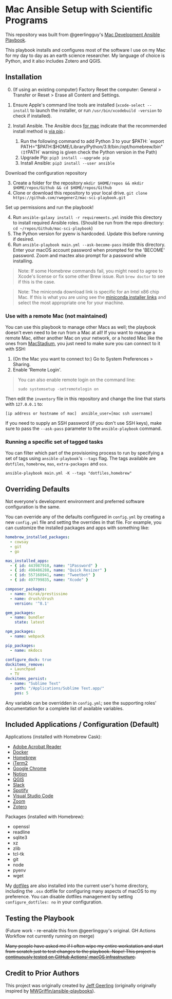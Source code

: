 # Mac Ansible Setup with Scientific Programs

This repository was built from @geerlingguy's [Mac Development Ansible Playbook](https://github.com/geerlingguy/mac-dev-playbook).

This playbook installs and configures most of the software I use on my Mac for my day to day as an earth science researcher. My language of choice is Python, and it also includes Zotero and QGIS.

## Installation
  0. (If using an existing computer) Factory Reset the computer: General > Transfer or Reset > Erase all Content and Settings.

  1. Ensure Apple's command line tools are installed (`xcode-select --install` to launch the installer, or run `/usr/bin/xcodebuild -version` to check if installed). 
  2. Install Ansible. The Ansible docs [for mac](https://docs.ansible.com/ansible/2.9/installation_guide/intro_installation.html#installing-ansible-on-macos ) indicate that the recommended install method is [via pip](https://docs.ansible.com/ansible/2.9/installation_guide/intro_installation.html#from-pip).:

     1. Run the following command to add Python 3 to your $PATH: `export PATH="$PATH:$HOME/Library/Python/3.9/bin:/opt/homebrew/bin"` (If `PATH` warning is given check the Python version in the Path)
     2. Upgrade Pip: `pip3 install --upgrade pip`
     3. Install Ansible: `pip3 install --user ansible`


  Download the configuration repository

  3. Create a folder for the repository `mkdir $HOME/repos && mkdir $HOME/repos/Github && cd $HOME/repos/Github`
  3. Clone or download this repository to your local drive. `git clone https://github.com/rwegener2/mac-sci-playbook.git`

  Set up permissions and run the playbook!

  4. Run `ansible-galaxy install -r requirements.yml` inside this directory to install required Ansible roles. (Should be run from the repo directory: `cd ~/repos/Github/mac-sci-playbook`)
  5. The Python version for pyenv is hardcoded. Update this before running if desired.
  6. Run `ansible-playbook main.yml --ask-become-pass` inside this directory. Enter your macOS account password when prompted for the 'BECOME' password. Zoom and mactex also prompt for a password while installing.

> Note: If some Homebrew commands fail, you might need to agree to Xcode's license or fix some other Brew issue. Run `brew doctor` to see if this is the case.

> Note: The miniconda download link is specific for an Intel x86 chip Mac. If this is what you are using see the [miniconda installer links](https://docs.anaconda.com/free/miniconda/index.html#latest-miniconda-installer-links) and select the most appropriate one for your machine.

### Use with a remote Mac (not maintained)

You can use this playbook to manage other Macs as well; the playbook doesn't even need to be run from a Mac at all! If you want to manage a remote Mac, either another Mac on your network, or a hosted Mac like the ones from [MacStadium](https://www.macstadium.com), you just need to make sure you can connect to it with SSH:

  1. (On the Mac you want to connect to:) Go to System Preferences > Sharing.
  2. Enable 'Remote Login'.

> You can also enable remote login on the command line:
>
>     sudo systemsetup -setremotelogin on

Then edit the `inventory` file in this repository and change the line that starts with `127.0.0.1` to:

```
[ip address or hostname of mac]  ansible_user=[mac ssh username]
```

If you need to supply an SSH password (if you don't use SSH keys), make sure to pass the `--ask-pass` parameter to the `ansible-playbook` command.

### Running a specific set of tagged tasks

You can filter which part of the provisioning process to run by specifying a set of tags using `ansible-playbook`'s `--tags` flag. The tags available are `dotfiles`, `homebrew`, `mas`, `extra-packages` and `osx`.

    ansible-playbook main.yml -K --tags "dotfiles,homebrew"

## Overriding Defaults

Not everyone's development environment and preferred software configuration is the same.

You can override any of the defaults configured in `config.yml` by creating a new `config.yml` file and setting the overrides in that file. For example, you can customize the installed packages and apps with something like:

```yaml
homebrew_installed_packages:
  - cowsay
  - git
  - go

mas_installed_apps:
  - { id: 443987910, name: "1Password" }
  - { id: 498486288, name: "Quick Resizer" }
  - { id: 557168941, name: "Tweetbot" }
  - { id: 497799835, name: "Xcode" }

composer_packages:
  - name: hirak/prestissimo
  - name: drush/drush
    version: '^8.1'

gem_packages:
  - name: bundler
    state: latest

npm_packages:
  - name: webpack

pip_packages:
  - name: mkdocs

configure_dock: true
dockitems_remove:
  - Launchpad
  - TV
dockitems_persist:
  - name: "Sublime Text"
    path: "/Applications/Sublime Text.app/"
    pos: 5
```

Any variable can be overridden in `config.yml`; see the supporting roles' documentation for a complete list of available variables.

## Included Applications / Configuration (Default)

Applications (installed with Homebrew Cask):

  - [Adobe Acrobat Reader](https://get.adobe.com/reader/)
  - [Docker](https://www.docker.com/)
  - [Homebrew](http://brew.sh/)
  - [iTerm2](https://iterm2.com/)
  - [Google Chrome](https://www.google.com/chrome/)
  - [Notion](https://www.notion.so/)
  - [QGIS](https://www.qgis.org/en/site/)
  - [Slack](https://slack.com/)
  - [Spotify](https://open.spotify.com/)
  - [Visual Studio Code](https://code.visualstudio.com/)
  - [Zoom](https://zoom.us/)
  - [Zotero](https://www.zotero.org/)

Packages (installed with Homebrew):

  - openssl
  - readline
  - sqlite3
  - xz
  - zlib
  - tcl-tk
  - git
  - node
  - pyenv
  - wget

My [dotfiles](https://github.com/rwegener2/dotfiles) are also installed into the current user's home directory, including the `.osx` dotfile for configuring many aspects of macOS to my preference. You can disable dotfiles management by setting `configure_dotfiles: no` in your configuration.

## Testing the Playbook 

(Future work - re-enable this from @geerlingguy's original. GH Actions Workflow not currently running on merge)

~~Many people have asked me if I often wipe my entire workstation and start from scratch just to test changes to the playbook. Nope! This project is [continuously tested on GitHub Actions' macOS infrastructure](https://github.com/rwegener2/mac-dev-playbook/actions?query=workflow%3ACI).~~

## Credit to Prior Authors

This project was originally created by [Jeff Geerling](https://www.jeffgeerling.com/) (originally originally inspired by [MWGriffin/ansible-playbooks](https://github.com/MWGriffin/ansible-playbooks)).
